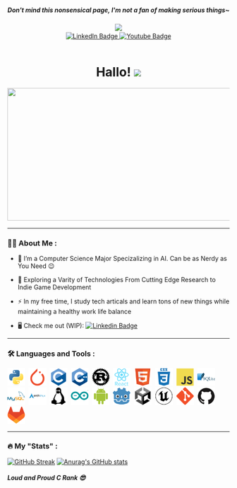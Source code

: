 <div id="header" align="center">
  <h5>Don't mind this nonsensical page, I'm not a fan of making serious things~</h5>
  <!-- Funny gif -->
  <img src="https://i.giphy.com/media/v1.Y2lkPTc5MGI3NjExZXhiOXRoNWVjcWZqamw5OTZnbWVwaTV5Yjg4N3pzY2YzZDJ2ZWkzOSZlcD12MV9pbnRlcm5hbF9naWZfYnlfaWQmY3Q9Zw/l0MYQOl03dI0EfNE4/giphy.gif" width="100"/>

  <!-- Buttons to my socials -->
  <div id="badges">
    <a href="https://www.linkedin.com/in/ryan-yan-b296a4205/">
      <img src="https://img.shields.io/badge/LinkedIn-blue?style=for-the-badge&logo=linkedin&logoColor=white" alt="LinkedIn Badge"/>
    </a>
    <a href="https://madrobot9182.github.io/">
      <img src="https://img.shields.io/website?style=for-the-badge&logo=github&logoColor=white&url=https://madrobot9182.github.io/" alt="Youtube Badge"/>
    </a>
  </div>

  <!-- Profile view Counter -->
  <img src="https://komarev.com/ghpvc/?username=Madrobot9182&style=flat-square&color=blue" alt=""/>

  <!-- hey there -->
  <h1>
    Hallo!
    <img src="https://media.giphy.com/media/hvRJCLFzcasrR4ia7z/giphy.gif" width="30px"/>
  </h1>
</div>

<!-- Zainy Border -->
<div align="center">
  <img src="https://i.giphy.com/media/v1.Y2lkPTc5MGI3NjExanRwdXF4aDd1emQydWF2OGY5OTJ2bnptZXFsd2kyOTNwMTA1aDllcSZlcD12MV9pbnRlcm5hbF9naWZfYnlfaWQmY3Q9Zw/xT1XGTn7JyRkjE2y3K/giphy.gif" width="600" height="300">
</div>

---

### :technologist: About Me :
<!-- Basic Bulliten Board -->
- :telescope: I’m a Computer Science Major Specizalizing in AI. Can be as Nerdy as You Need :wink:

- :seedling: Exploring a Varity of Technologies From Cutting Edge Research to Indie Game Development

- :zap: In my free time, I study tech articals and learn tons of new things while maintaining a healthy work life balance

- :desktop_computer: Check me out (WIP): [![Linkedin Badge](https://img.shields.io/badge/-CLICKCLICKCLICKGETLINKEDGETLINKED-grey?style=flat&logo=Github&logoColor=white)](https://madrobot9182.github.io/)

---

### :hammer_and_wrench: Languages and Tools :
<!-- https://github.com/devicons/devicon/tree/master -->
<div>
  <img src="https://github.com/devicons/devicon/blob/master/icons/python/python-original.svg" title="Python" alt="Python" width="40" height="40"/>&nbsp;
  <img src="https://github.com/devicons/devicon/blob/master/icons/pytorch/pytorch-original.svg" title="Pytorch" alt="Pytorch" width="40" height="40"/>&nbsp;
  <img src="https://github.com/devicons/devicon/blob/master/icons/c/c-original.svg" title="C" alt="C" width="40" height="40"/>&nbsp;
  <img src="https://github.com/devicons/devicon/blob/master/icons/cplusplus/cplusplus-original.svg" title="Cpp" alt="Cpp" width="40" height="40"/>&nbsp;
  <img src="https://github.com/devicons/devicon/blob/master/icons/rust/rust-original.svg" title="Rust" alt="Rust" width="40" height="40"/>&nbsp;
  <img src="https://github.com/devicons/devicon/blob/master/icons/react/react-original-wordmark.svg" title="React" alt="React" width="40" height="40"/>&nbsp;
  <img src="https://github.com/devicons/devicon/blob/master/icons/html5/html5-original.svg" title="HTML5" alt="HTML" width="40" height="40"/>&nbsp;
  <img src="https://github.com/devicons/devicon/blob/master/icons/css3/css3-plain-wordmark.svg"  title="CSS3" alt="CSS" width="40" height="40"/>&nbsp;
  <img src="https://github.com/devicons/devicon/blob/master/icons/javascript/javascript-original.svg" title="JavaScript" alt="JavaScript" width="40" height="40"/>&nbsp;
  <img src="https://github.com/devicons/devicon/blob/master/icons/sqlite/sqlite-original-wordmark.svg" title="SQLite"  alt="SQLite" width="40" height="40"/>&nbsp;
  <img src="https://github.com/devicons/devicon/blob/master/icons/mysql/mysql-original-wordmark.svg" title="MySQL"  alt="MySQL" width="40" height="40"/>&nbsp;
  <img src="https://github.com/devicons/devicon/blob/master/icons/archlinux/archlinux-original-wordmark.svg" title="Arch Linux"  alt="Arch Linux" width="40" height="40"/>&nbsp;
  <img src="https://github.com/devicons/devicon/blob/master/icons/linux/linux-plain.svg" title="Linux"  alt="Linux" width="40" height="40"/>&nbsp;
  <img src="https://github.com/devicons/devicon/blob/master/icons/arduino/arduino-original.svg" title="Arduino" alt="Arduino" width="40" height="40"/>&nbsp;
  <img src="https://github.com/devicons/devicon/blob/master/icons/android/android-plain.svg" title="Android" alt="Android" width="40" height="40"/>&nbsp;
  <img src="https://github.com/devicons/devicon/blob/master/icons/godot/godot-original.svg" title="Godot" alt="Godot" width="40" height="40"/>&nbsp;
  <img src="https://github.com/devicons/devicon/blob/master/icons/unity/unity-original.svg" title="Unity" alt="Unity" width="40" height="40"/>&nbsp;
  <img src="https://github.com/devicons/devicon/blob/master/icons/unrealengine/unrealengine-original.svg" title="Unreal" alt="Unreal" width="40" height="40"/>&nbsp;
  <img src="https://github.com/devicons/devicon/blob/master/icons/git/git-original.svg" title="Git"  alt="Git" width="40" height="40"/>&nbsp;
  <img src="https://github.com/devicons/devicon/blob/master/icons/github/github-original.svg" title="Github"  alt="Github" width="40" height="40"/>&nbsp;
  <img src="https://github.com/devicons/devicon/blob/master/icons/gitlab/gitlab-original.svg" title="Gitlab"  alt="Gitlab" width="40" height="40"/>&nbsp;

</div>

---

### :fire: My "Stats" :
<!-- https://github.com/anuraghazra/github-readme-stats -->
[![GitHub Streak](http://github-readme-streak-stats.herokuapp.com?user=Madrobot9182&theme=dark&background=000000)](https://git.io/streak-stats)
[![Anurag's GitHub stats](https://github-readme-stats.vercel.app/api?username=Madrobot9182)](https://github.com/anuraghazra/github-readme-stats) <h5>Loud and Proud C Rank :sunglasses:</h5>
<!-- [![Top Langs](https://github-readme-stats.vercel.app/api/top-langs/?username=Madrobot9182&layout=compact&theme=vision-friendly-dark)](https://github.com/anuraghazra/github-readme-stats) -->
